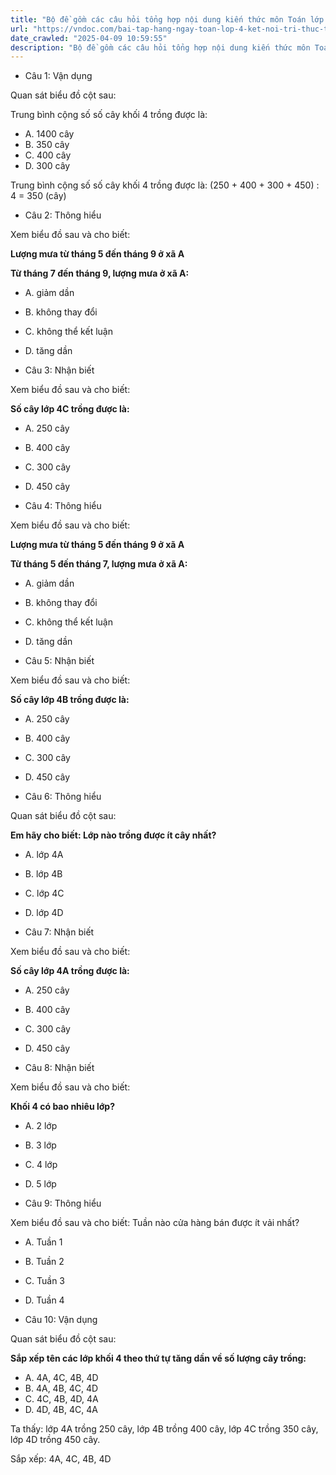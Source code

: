 ```yaml
---
title: "Bộ đề gồm các câu hỏi tổng hợp nội dung kiến thức môn Toán lớp 4 đã học ở Tuần 24 trong chương trình Toán lớp 4 Tập 2 Kết nối tri thức, giúp các em ôn tập và luyện giải các dạng bài tập Toán lớp 4. Mời các em cùng luyện tập."
url: "https://vndoc.com/bai-tap-hang-ngay-toan-lop-4-ket-noi-tri-thuc-tuan-24-thu-5-337419"
date_crawled: "2025-04-09 10:59:55"
description: "Bộ đề gồm các câu hỏi tổng hợp nội dung kiến thức môn Toán lớp 4 đã học ở Tuần 24 trong chương trình Toán lớp 4 Tập 2 Kết nối tri thức, giúp các em ôn tập và luyện giải các dạng bài tập Toán lớp 4. Mời các em cùng luyện tập."
---
```


* Câu 1:  Vận dụng

Quan sát biểu đồ cột sau:

Trung bình cộng số số cây khối 4 trồng được là:

  * A. 1400 cây 
  * B. 350 cây 
  * C. 400 cây 
  * D. 300 cây 



Trung bình cộng số số cây khối 4 trồng được là: (250 + 400 + 300 + 450) : 4 = 350 (cây)

* Câu 2:  Thông hiểu

Xem biểu đồ sau và cho biết:

**Lượng mưa từ tháng 5 đến tháng 9 ở xã A**

**Từ tháng 7 đến tháng 9, lượng mưa ở xã A:**

  * A. giảm dần 
  * B. không thay đổi 
  * C. không thể kết luận 
  * D. tăng dần 



* Câu 3:  Nhận biết

Xem biểu đồ sau và cho biết:

**Số cây lớp 4C trồng được là:**

  * A. 250 cây 
  * B. 400 cây 
  * C. 300 cây 
  * D. 450 cây 



* Câu 4:  Thông hiểu

Xem biểu đồ sau và cho biết:

**Lượng mưa từ tháng 5 đến tháng 9 ở xã A**

**Từ tháng 5 đến tháng 7, lượng mưa ở xã A:**

  * A. giảm dần 
  * B. không thay đổi 
  * C. không thể kết luận 
  * D. tăng dần 



* Câu 5:  Nhận biết

Xem biểu đồ sau và cho biết:

**Số cây lớp 4B trồng được là:**

  * A. 250 cây 
  * B. 400 cây 
  * C. 300 cây 
  * D. 450 cây 



* Câu 6:  Thông hiểu

Quan sát biểu đồ cột sau:

**Em hãy cho biết: Lớp nào trồng được ít cây nhất?**

  * A. lớp 4A 
  * B. lớp 4B 
  * C. lớp 4C 
  * D. lớp 4D 



* Câu 7:  Nhận biết

Xem biểu đồ sau và cho biết:

**Số cây lớp 4A trồng được là:**

  * A. 250 cây 
  * B. 400 cây 
  * C. 300 cây 
  * D. 450 cây 



* Câu 8:  Nhận biết

Xem biểu đồ sau và cho biết:

**Khối 4 có bao nhiêu lớp?**

  * A. 2 lớp 
  * B. 3 lớp 
  * C. 4 lớp 
  * D. 5 lớp 



* Câu 9:  Thông hiểu

Xem biểu đồ sau và cho biết: Tuần nào cửa hàng bán được ít vải nhất?

  * A. Tuần 1 
  * B. Tuần 2 
  * C. Tuần 3 
  * D. Tuần 4 



* Câu 10:  Vận dụng

Quan sát biểu đồ cột sau:

**Sắp xếp tên các lớp khối 4 theo thứ tự tăng dần về số lượng cây trồng:**

  * A. 4A, 4C, 4B, 4D 
  * B. 4A, 4B, 4C, 4D 
  * C. 4C, 4B, 4D, 4A 
  * D. 4D, 4B, 4C, 4A 



Ta thấy: lớp 4A trồng 250 cây, lớp 4B trồng 400 cây, lớp 4C trồng 350 cây, lớp 4D trồng 450 cây.

Sắp xếp: 4A, 4C, 4B, 4D
